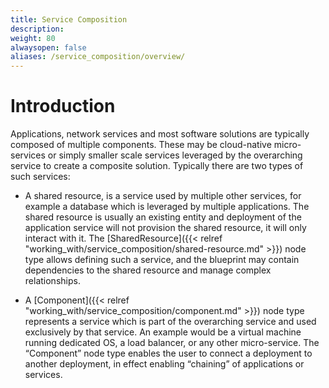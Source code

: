 ```yaml
---
title: Service Composition
description: 
weight: 80
alwaysopen: false
aliases: /service_composition/overview/
---
```


# Introduction
Applications, network services and most software solutions are typically composed of multiple components. These may be cloud-native micro-services or simply smaller scale services leveraged by the overarching service to create a composite solution. Typically there are two types of such services:

* A shared resource, is a service used by multiple other services, for example a database which is leveraged by multiple applications. The shared resource is usually an existing entity and deployment of the application service will not provision the shared resource, it will only interact with it. The [SharedResource]({{< relref "working_with/service_composition/shared-resource.md" >}}) node type allows defining such a service, and the blueprint may contain dependencies to the shared resource and manage complex relationships.

* A [Component]({{< relref "working_with/service_composition/component.md" >}}) node type represents a service which is part of the overarching service and used exclusively by that service. An example would be a virtual machine running dedicated OS, a load balancer, or any other micro-service. The “Component” node type enables the user to connect a deployment to another deployment, in effect enabling “chaining” of applications or services.
